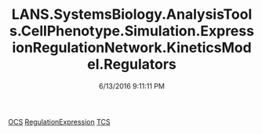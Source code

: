 ﻿---
title: LANS.SystemsBiology.AnalysisTools.CellPhenotype.Simulation.ExpressionRegulationNetwork.KineticsModel.Regulators
date: 6/13/2016 9:11:11 PM
---

[OCS](T-LANS.SystemsBiology.AnalysisTools.CellPhenotype.Simulation.ExpressionRegulationNetwork.KineticsModel.Regulators.OCS.html)
[RegulationExpression](T-LANS.SystemsBiology.AnalysisTools.CellPhenotype.Simulation.ExpressionRegulationNetwork.KineticsModel.Regulators.RegulationExpression.html)
[TCS](T-LANS.SystemsBiology.AnalysisTools.CellPhenotype.Simulation.ExpressionRegulationNetwork.KineticsModel.Regulators.TCS.html)
